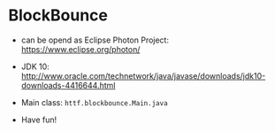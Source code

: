 # BlockBounce

* can be opend as Eclipse Photon Project: https://www.eclipse.org/photon/

* JDK 10: http://www.oracle.com/technetwork/java/javase/downloads/jdk10-downloads-4416644.html

* Main class: `httf.blockbounce.Main.java`

* Have fun!